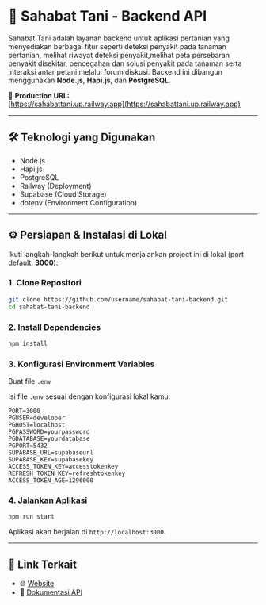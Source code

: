# 🌾 Sahabat Tani - Backend API

Sahabat Tani adalah layanan backend untuk aplikasi pertanian yang menyediakan berbagai fitur seperti deteksi penyakit pada tanaman pertanian, melihat riwayat deteksi penyakit,melihat peta persebaran penyakit disekitar, pencegahan dan solusi penyakit pada tanaman serta interaksi antar petani melalui forum diskusi. Backend ini dibangun menggunakan **Node.js**, **Hapi.js**, dan **PostgreSQL**.

🚀 **Production URL:**  
[https://sahabattani.up.railway.app](https://sahabattani.up.railway.app)

---

## 🛠️ Teknologi yang Digunakan

- Node.js
- Hapi.js
- PostgreSQL
- Railway (Deployment)
- Supabase (Cloud Storage)
- dotenv (Environment Configuration)

---

## ⚙️ Persiapan & Instalasi di Lokal

Ikuti langkah-langkah berikut untuk menjalankan project ini di lokal (port default: **3000**):

### 1. Clone Repositori

```bash
git clone https://github.com/username/sahabat-tani-backend.git
cd sahabat-tani-backend
```

### 2. Install Dependencies

```bash
npm install
```

### 3. Konfigurasi Environment Variables

Buat file `.env` 

Isi file `.env` sesuai dengan konfigurasi lokal kamu:

```
PORT=3000
PGUSER=developer
PGHOST=localhost
PGPASSWORD=yourpassword
PGDATABASE=yourdatabase
PGPORT=5432
SUPABASE_URL=supabaseurl
SUPABASE_KEY=supabasekey
ACCESS_TOKEN_KEY=accesstokenkey
REFRESH_TOKEN_KEY=refreshtokenkey
ACCESS_TOKEN_AGE=1296000
```

### 4. Jalankan Aplikasi

```bash
npm run start
```

Aplikasi akan berjalan di `http://localhost:3000`.

---

## 🔗 Link Terkait

- 🌐 [Website](https://sahabattani.netlify.app/)
- 📄 [Dokumentasi API](sahabattani.up.railway.app/)

